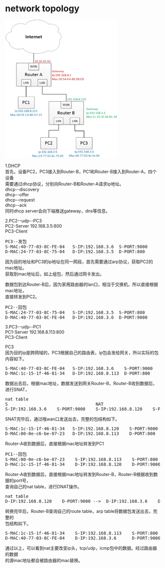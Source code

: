 # network topology

<img src="https://github.com/shi-hao/computer_network_prog/blob/master/topology-1.jpg" width="364" height="450" />

1.DHCP  
首先，设备PC2，PC3接入到Router-B，PC1和Router-B接入到Router-A，四个设备  
需要通过dhcp协议，分别向Router-B和Router-A请求ip地址。  
dhcp--discovery  
dhcp--offer  
dhcp--request  
dhcp--ack  
同时dhcp server会向下端推送gateway，dns等信息。  

2.PC2--udp--PC3  
PC2-Server  192.168.3.5:800  
PC3-Client  

<pre>
PC3--发包  
S-MAC:40-77-03-8C-FE-04   S-IP:192.168.3.6  S-PORT:9000  
D-MAC:24-77-03-8C-75-04   D-IP:192.168.3.5  D-PORT:800  
</pre>

因为目的地址和PC3的ip地址在同一网段，首先需要通过arp协议，获取PC2的mac地址。  
获取到mac地址后，如上组包，然后通过网卡发出。  

数据包到达Router-B后，因为家用路由器的lan口，相当于交换机，所以直接根据mac地址，  
直接转发到PC2。

<pre>
PC2--回包  
S-MAC:24-77-03-8C-75-04   S-IP:192.168.3.5  S-PORT:800  
D-MAC:40-77-03-8C-FE-04   D-IP:192.168.3.6  D-PORT:9000  
</pre>


3.PC3--udp--PC1  
PC1-Server  192.168.8.113:800  
PC3-Client  

PC3  
因为目的ip是跨网域的，PC3根据自己的路由表，ip包会发给网关，所以实际的包内容如下。  

<pre>
S-MAC:40-77-03-8C-FE-04   S-IP:192.168.3.6    S-PORT:9000   
D-MAC:1c-15-1f-46-81-34   D-IP:192.168.8.113  D-PORT:800  
</pre>

数据出去后，根据mac地址，数据发送到网关Router-B，Router-B收到数据后，进行SNAT，   
<pre>
nat table    
S                                  NAT  
S-IP:192.168.3.6    S-PORT:9000    S-IP:192.168.8.120    S-PORT:9000   
</pre>
SNAT完毕后，通过哦wan口发送出去，完整的包结构如下。

<pre>
S-MAC:1c-15-1f-46-81-34   S-IP:192.168.8.120    S-PORT:9000   
D-MAC:00-0e-c6-be-07-23   D-IP:192.168.8.113    D-PORT:800  
</pre>

Router-A收到数据后，直接根据mac地址转发到PC1  

<pre>
PC1--回包  
S-MAC:00-0e-c6-be-07-23    S-IP:192.168.8.113    S-PORT:800   
D-MAC:1c-15-1f-46-81-34    D-IP:192.168.8.120    D-PORT:9000    
</pre>

Router-A收到数据后，直接根据mac地址转发到Router-B，Router-B根据收到数据的port号，  
查询自己的nat table，进行DNAT操作。  
<pre>
nat table    
D-IP:192.168.8.120    D-PORT:9000 -->  D-IP:192.168.3.6    D-PORT:9000 
</pre>
转换完毕后，Router-B查询自己的route table，arp table将数据包发送出去，完整的  
包结构如下。  
<pre>
S-MAC:1c-15-1f-46-81-34    S-IP:192.168.8.113    S-PORT:800   
D-MAC:40-77-03-8C-FE-04    D-IP:192.168.3.6      D-PORT:9000    
</pre>
通过以上，可以看到nat主要改变ip头，tcp/udp，icmp包中的数据。经过路由器的数据  
的源mac地址都会被路由器的mac替换。  
